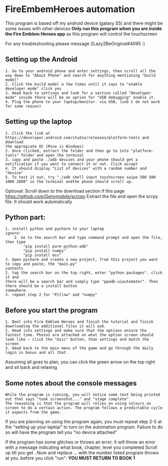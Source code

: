 # FireEmbemHeroes automation

This program is based off my android device (galaxy S5) and there might be some issues with other deivces
**Only run this program when you are inside the Fire Emblem Heroes app** as this program will control the touchscreen

For any troubleshooting please message 2Lazy2BeOriginal#4095 :) 

## Setting up the Android
	1. Go to your android phone and enter settings, then scroll all the way down to "About Phone" and search for anything mentioning "build model"
	2. Click the build model a few times until it says to "enable developer mode" click yes
	3. Head back to settings and look for a section called "Developer mode" inside there will be an option for "USB debugging" enable it.
	4. Plug the phone to your laptop/monitor. via USB, (usb C do not work for some reason)

## Setting up the laptop
	1. Click the link at https://developer.android.com/studio/releases/platform-tools and download
	the appropiate OS (Mine is Windows)
	2. Once clicked, extract the folder and then go to into "platform-tools" folder and open the terminal
	3. copy and paste ./adb devices and your phone should get a notification if you want to connect it or not. Click accept
	4. It should display "List of devices" with a random number and "device"
	5. To test it out, try "./adb shell input touchscreen swipe 500 500 1000 2000" in the terminal andthe phone should scroll up.

Optional: 
	Scroll down to the download section if this page https://github.com/Genymobile/scrcpy
	Extract the file and open the scrpy file. It should work automatically

## Python part:
	1. install python and pycharm to your laptop
	ignore:
        2. Go to the search bar and type command prompt and open the file, then type
            "pip install pure-python-adb"
            "pip install numpy"
            "pip install mss"
    3. Open pycharm and create a new project, from this project you want to copy and paste, the "main.py"
    contents
	2. tap the search bar on the top right, enter "python packages". click it and
	there will be a search bar and simply type "ppadb-uiautomator". Then there should be a install button
	somewhere.
	3. repeat step 2 for "Pillow" and "numpy"


## Before you start the program
	1. Boot into Fire Emblem Heroes and finish the tutorial and finish downloading the additional files it will ask.
	2. Head into settings and make sure that the options ensure the fastest time. Photos are attached on what the option screen should look like — click the "misc" button, than settings and match the screen
	3. Head back to the main menu of the game and go through the daily login in bonus and all that. 

Assuming all goes to plan, you can click the green arrow on the top right and sit back and relaxing

## Some notes about the console messages

	While the program is running, you will notice some text being printed out that says "took screenshot..." and "stage complete" 
	The reasoning is that the program will relies on using colours on screen to do a certain action. The program follows a predictable cycle it expects from the game. 


If you are planning on using the program again, you must repeat step 2-5 at the "setting up your laptop"
to turn on the automation program. Failure to do so will have the program tell you "no device attached" 


If the program has some glitches or throws an error. It will throw an error with a message indicating what
book, chapter, level you completed Scroll up till you get ..Num and replace ... with the number listed
program throws at you.
before you click "run":
   **YOU MUST RETURN TO BOOK 1**
